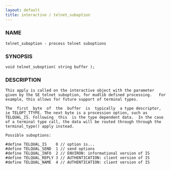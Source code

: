 ```yaml
---
layout: default
title: interactive / telnet_suboption
---
```


### NAME

    telnet_suboption - process telnet suboptions

### SYNOPSIS

    void telnet_suboption( string buffer );

### DESCRIPTION

    This apply is called on the interactive object with the parameter given by the SE telnet suboption, for mudlib defined processing.   For  example, this allows for future support of terminal types.

    The  first  byte  of  the  buffer  is  typically  a type descriptor, ie TELOPT_TTYPE. The next byte is a procession option, such as TELQUAL_IS. Following  this  is the type dependent data.  In the case of a terminal type call, the data will be routed through through the  terminal_type() apply instead.

    Possible suboptions:

    #define TELQUAL_IS    0 // option is...
    #define TELQUAL_SEND  1 // send options
    #define TELQUAL_INFO  2 // ENVIRON: informational version of IS
    #define TELQUAL_REPLY 3 // AUTHENTICATION: client version of IS
    #define TELQUAL_NAME  4 // AUTHENTICATION: client version of IS
